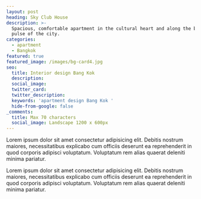 ```yaml
---
layout: post
heading: Sky Club House
description: >-
  Spacious, comfortable apartment in the cultural heart and along the business
  pulse of the city.
categories:
  - apartment
  - Bangkok
featured: true
featured_image: /images/bg-card4.jpg
seo:
  title: Interior design Bang Kok
  description:
  social_image:
  twitter_card:
  twitter_description:
  keywords: 'apartment design Bang Kok '
  hide-from-google: false
_comments:
  title: Max 70 characters
  social_image: Landscape 1200 x 600px
---
```

Lorem ipsum dolor sit amet consectetur adipisicing elit. Debitis nostrum maiores, necessitatibus explicabo cum officiis deserunt ea reprehenderit in quod corporis adipisci voluptatum. Voluptatum rem alias quaerat deleniti minima pariatur.

Lorem ipsum dolor sit amet consectetur adipisicing elit. Debitis nostrum maiores, necessitatibus explicabo cum officiis deserunt ea reprehenderit in quod corporis adipisci voluptatum. Voluptatum rem alias quaerat deleniti minima pariatur.

<img data-src="/images/bg-card4.jpg" class="hide-sm one-half-image lazy "> <img> 
<img data-src="/images/bg-light.jpg" class="one-half-image lazy "> <img> 